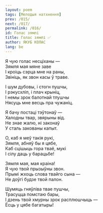 ```yaml
---
layout: poem
tags: [Мелодыя натхнення]
prev: /015/
next: /017/
permalink: /016/
id: Голас зямлі
title: Голас зямлі ✅
author: ЯКУБ КОЛАС
lang: be
---
```


Я чую голас несціханы —  
Зямля мая мяне заве  
I кроіць сэрца мне на раны,  
Звініць, як звон касы ў траве.

I шум дубовы, і стогн пушчы,  
I рэкусхліп, і плач крыніц,  
I немы зрок балотнай тлушчы  
Нясуць мне весць пра чужаніц.

Я бачу постаці тэўтонаў —  
Халодны твар, звярыны від.  
He знае жалю, ні законаў  
У сталь закованы капыт.

О, каб я меў такія рукі,  
Зямля, абняў бы я цябе,  
Каб сцішыць гора тваё, мукі  
I сілу даць у барацьбе!

Зямля мая, мая краіна!  
Я чую твой прызыўны звон.  
Прымі жхоць слова твайго сына —  
He доўгі будзе твой палон.

Шумяць гняўліва твае пушчы,  
Трасуцца помстаю бары,  
I дзень твой хмурны зрок расплюшчыць —  
Ёсць у цябе багатыры!